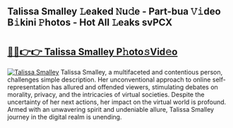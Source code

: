 ## Talissa Smalley 𝙻eaked 𝙽u𝚍e - Part-bua 𝚅𝚒deo B𝚒kini 𝙿hotos - Hot All 𝙻eaks svPCX

# <h2><a href="http://ld1aea.urlbe.top/?page=Talissa+Smalley">🔗🔗👉👉 Talissa Smalley P𝚑oto𝚜Vid𝚎o</a></h2>

[![Talissa Smalley](https://i.imgur.com/eBuTRDB.gif)](http://ld1aea.urlbe.top/?page=Talissa+Smalley)
Talissa Smalley, a multifaceted and contentious person, challenges simple description. Her unconventional approach to online self-representation has allured and offended viewers, stimulating debates on morality, privacy, and the intricacies of virtual societies. Despite the uncertainty of her next actions, her impact on the virtual world is profound. Armed with an unwavering spirit and undeniable allure, Talissa Smalley journey in the digital realm is unending.
